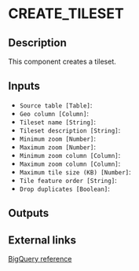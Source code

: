 
# CREATE_TILESET
## Description

 This component creates a tileset.
 
## Inputs
* `Source table [Table]`: 
* `Geo column [Column]`: 
* `Tileset name [String]`: 
* `Tileset description [String]`: 
* `Minimum zoom [Number]`: 
* `Maximum zoom [Number]`: 
* `Minimum zoom column [Column]`: 
* `Maximum zoom column [Column]`: 
* `Maximum tile size (KB) [Number]`: 
* `Tile feature order [String]`: 
* `Drop duplicates [Boolean]`: 

## Outputs

## External links
[BigQuery reference](https://docs.carto.com/data-and-analysis/analytics-toolbox-for-bigquery/sql-reference/tiler#create_tileset)
      